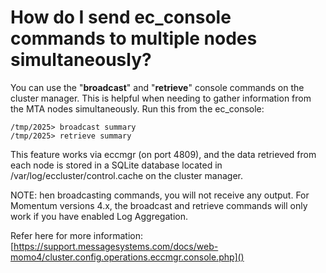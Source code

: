 # How do I send ec_console commands to multiple nodes simultaneously?

You can use the "**broadcast**" and "**retrieve**" console commands on the cluster manager. This is helpful when needing to gather information from the MTA nodes simultaneously. Run this from the ec_console: 

```  
/tmp/2025> broadcast summary  
/tmp/2025> retrieve summary  
```
This feature works via eccmgr (on port 4809), and the data retrieved from each node is stored in a SQLite database located in /var/log/eccluster/control.cache on the cluster manager.

NOTE: hen broadcasting commands, you will not receive any output. For Momentum versions 4.x, the broadcast and retrieve commands will only work if you have enabled Log Aggregation.

Refer here for more information:  
[https://support.messagesystems.com/docs/web-momo4/cluster.config.operations.eccmgr.console.php]()